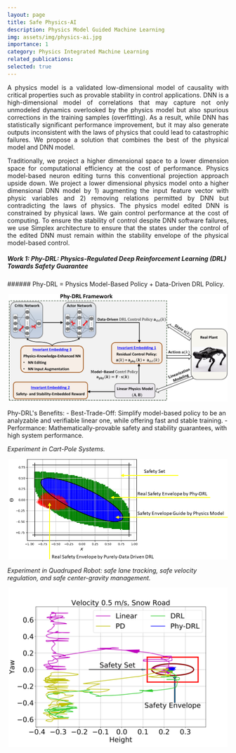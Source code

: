 ```yaml
---
layout: page
title: Safe Physics-AI
description: Physics Model Guided Machine Learning
img: assets/img/physics-ai.jpg
importance: 1
category: Physics Integrated Machine Learning
related_publications:
selected: true
---
```


<div style="text-align: justify;">

<p>
A physics model is a validated low-dimensional model of causality with critical properties such as provable stability in control applications. DNN is a high-dimensional model of correlations that may capture not only unmodeled dynamics overlooked by the physics model but also spurious corrections in the training samples (overfitting). As a result, while DNN has statistically significant performance improvement, but it may also generate outputs inconsistent with the laws of physics that could lead to catastrophic failures. We propose a solution that combines the best of the physical model and DNN model.
</p>

<p>
Traditionally,  we project a higher dimensional space to a lower dimension space for computational efficiency at the cost of performance. Physics model-based neuron editing turns this conventional projection approach upside down. We project a lower dimensional physics model onto a higher dimensional DNN model by 1) augmenting the input feature vector with physic variables and 2) removing relations permitted by DNN but contradicting the laws of physics. The physics model edited DNN  is constrained by physical laws. We gain control performance at the cost of computing.  To ensure the stability of control despite DNN software failures, we use Simplex architecture to ensure that the states under the control of the edited DNN must remain within the stability envelope of the physical model-based control.
</p>

</div>

##### Work 1: Phy-DRL: Physics-Regulated Deep Reinforcement Learning (DRL) Towards Safety Guarantee
<p>
###### Phy-DRL = Physics Model-Based Policy + Data-Driven DRL Policy. 
<div style="text-align: center;">
  <img src="/assets/img/physics-ai/phydrl.png" alt="Centered Image" style="width: 500px; height: auto;">
</div>
</p>

<p>
Phy-DRL's Benefits: 
- Best-Trade-Off: Simplify model-based policy to be an analyzable and verifiable linear one, while offering fast and stable training. 
- Performance: Mathematically-provable safety and stability guarantees, with high system performance.  
</p>







*Experiment in Cart-Pole Systems.* 
<div style="text-align: center;">
  <img src="/assets/img/physics-ai/id.png" alt="Centered Image" style="width: 500px; height: auto;">
</div>

*Experiment in Quadruped Robot: safe lane tracking, safe velocity regulation, and safe center-gravity management.* 
<div style="text-align: center;">
  <img src="/assets/img/physics-ai/ph2.png" alt="Centered Image" style="width: 500px; height: auto;">
</div>


